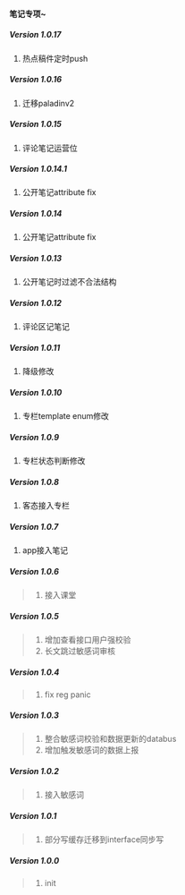 #### 笔记专项~

##### Version 1.0.17
1. 热点稿件定时push

##### Version 1.0.16
1. 迁移paladinv2

##### Version 1.0.15
1. 评论笔记运营位

##### Version 1.0.14.1
1. 公开笔记attribute fix

##### Version 1.0.14
1. 公开笔记attribute fix

##### Version 1.0.13
1. 公开笔记时过滤不合法结构

##### Version 1.0.12
1. 评论区记笔记

##### Version 1.0.11
1. 降级修改

##### Version 1.0.10
1. 专栏template enum修改

##### Version 1.0.9
1. 专栏状态判断修改

##### Version 1.0.8
1. 客态接入专栏

##### Version 1.0.7
1. app接入笔记

##### Version 1.0.6
>1. 接入课堂

##### Version 1.0.5
>1. 增加查看接口用户强校验
>2. 长文跳过敏感词审核

##### Version 1.0.4
>1. fix reg panic

##### Version 1.0.3
>1. 整合敏感词校验和数据更新的databus
>2. 增加触发敏感词的数据上报

##### Version 1.0.2
>1. 接入敏感词

##### Version 1.0.1
>1. 部分写缓存迁移到interface同步写

##### Version 1.0.0
>1. init

